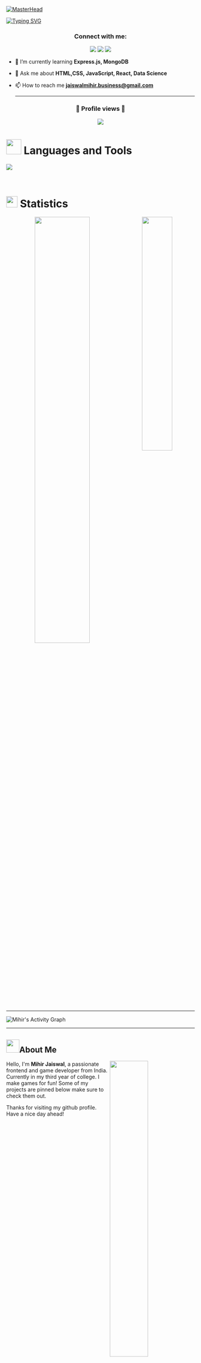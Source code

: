 [![MasterHead](https://iili.io/JxbR05g.webp)](https://MihirJaiswal.io)

[![Typing SVG](https://readme-typing-svg.demolab.com?font=Fira+Code&weight=800&size=35&pause=1000&center=true&vCenter=true&random=false&width=1000&lines=Hi+I+am+Mihir;I+love+learning;I+love+Open+Source)](https://git.io/typing-svg)
<h3 align="center">Connect with me:</h3>
<p align="center">
<a href="https://twitter.com/mihirja73370412" target="blank"> <img src="https://skillicons.dev/icons?i=twitter" /></a>
<a href="https://www.linkedin.com/in/mihir-jaiswal-322898287/" target="blank"> <img src="https://skillicons.dev/icons?i=linkedin" /></a>
<a href="https://instagram.com/mihir_jaiswal_" target="blank"><img src="https://skillicons.dev/icons?i=instagram"/></a>
</p>



- 🌱 I’m currently learning **Express.js, MongoDB**

- 💬 Ask me about **HTML,CSS, JavaScript, React, Data Science**

- 📫 How to reach me **jaiswalmihir.business@gmail.com**

  ---

<p align="center">
  <h3 align="center">🚀 Profile views 🚀</h3>
  <p align="center"><img src="https://profile-counter.glitch.me/{mihirjaiswal}/count.svg"></p>
</p>



# <img src="https://media1.giphy.com/media/bkQWB9NuklnpShjT7d/giphy.gif?cid=ecf05e477vdg9olqvi70o3bx6yhnufkc80zizj0nkpu33m0u&ep=v1_gifs_related&rid=giphy.gif&ct=s" width="40"> Languages and Tools
<p>
  <a href="https://skillicons.dev">
    <img src="https://skillicons.dev/icons?i=c,cpp,html,css,tailwind,js,ts,react,scss,git,github,postman,threejs,python,tensorflow,vscode,gcp,cs,unity,canva&theme=dark" />
  </a>
</p>
</br>

# <img src="https://media4.giphy.com/media/MIGbtLZoVjbl0bYbAd/giphy.gif?cid=ecf05e472t2h0i8d7dcjaoau9iqtchhr899hxmpxzzgc7lyw&rid=giphy.gif" width="30"> Statistics


<p align="center">
<a href="http://torrinleonard.com/">
<img align="right" width="40%" src="https://github-readme-stats.vercel.app/api/top-langs/?username=mihirjaiswal&theme=tokyonight&hide_border=false&include_all_commits=true&count_private=true&layout=compact">
    <a href="https://www.torrinleonard.com/">
          <img width="54%" src="https://github-readme-streak-stats.herokuapp.com/?user=mihirjaiswal&theme=tokyonight&hide_border=false">
        </a>

</p>



---

  <img align="center"  alt="Mihir's Activity Graph" src="https://github-readme-activity-graph.vercel.app/graph?username=MihirJaiswal&custom_title=Mihir's%20Contribution%20Graph&theme=tokyo-night&hide_border=false&radius=15" />

  ---

## <img src="https://user-images.githubusercontent.com/82110564/189553856-2e7f8f30-80b4-484f-bfaa-9e5eb10f24e5.gif" width="35">About Me
<img align="right" src="https://64.media.tumblr.com/tumblr_m1mfj6gCO81qjj1zvo1_500.gifv" width="45%" />
 
Hello, I'm **Mihir Jaiswal**, a passionate frontend and game developer from India. Currently in my third year of college.
I make games for fun! Some of my projects are pinned below make sure to check them out.

Thanks for visiting my github profile. Have a nice day ahead!
